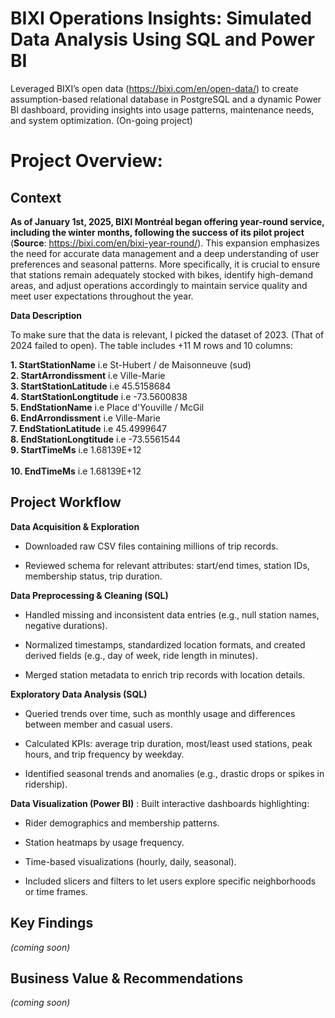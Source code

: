 # BIXI Operations Insights: Simulated Data Analysis Using SQL and Power BI
Leveraged BIXI’s open data (https://bixi.com/en/open-data/) to create assumption-based relational database in PostgreSQL and a dynamic Power BI dashboard, providing insights into usage patterns, maintenance needs, and system optimization. (On-going project)
<br>
# Project Overview:
## Context

**As of January 1st, 2025, BIXI Montréal began offering year-round service, including the winter months, following the success of its pilot project** (**Source**: https://bixi.com/en/bixi-year-round/). This expansion emphasizes the need for accurate data management and a deep understanding of user preferences and seasonal patterns. More specifically, it is crucial to ensure that stations remain adequately stocked with bikes, identify high-demand areas, and adjust operations accordingly to maintain service quality and meet user expectations throughout the year.

**Data Description**

To make sure that the data is relevant, I picked the dataset of 2023. (That of 2024 failed to open). The table includes +11 M rows and 10 columns:

**1. StartStationName** i.e St-Hubert / de Maisonneuve (sud)
<br>
**2. StartArrondissment** i.e Ville-Marie
<br>
**3. StartStationLatitude** i.e 45.5158684
<br>
**4. StartStationLongtitude** i.e -73.5600838
<br>
**5. EndStationName** i.e Place d'Youville / McGil
<br>
**6. EndArrondissment** i.e Ville-Marie
<br>
**7. EndStationLatitude** i.e 45.4999647
<br>
**8. EndStationLongtitude** i.e -73.5561544
<br>
**9. StartTimeMs** i.e 1.68139E+12	
<br>
**10. EndTimeMs** i.e	1.68139E+12
<br>

## Project Workflow

**Data Acquisition & Exploration** 

  * Downloaded raw CSV files containing millions of trip records.

  * Reviewed schema for relevant attributes: start/end times, station IDs, membership status, trip duration.

**Data Preprocessing & Cleaning (SQL)** 

  * Handled missing and inconsistent data entries (e.g., null station names, negative durations).

  * Normalized timestamps, standardized location formats, and created derived fields (e.g., day of week, ride length in minutes).

  * Merged station metadata to enrich trip records with location details.

**Exploratory Data Analysis (SQL)**

  * Queried trends over time, such as monthly usage and differences between member and casual users.

  * Calculated KPIs: average trip duration, most/least used stations, peak hours, and trip frequency by weekday.

  * Identified seasonal trends and anomalies (e.g., drastic drops or spikes in ridership).

**Data Visualization (Power BI)** : Built interactive dashboards highlighting:

  * Rider demographics and membership patterns.

  * Station heatmaps by usage frequency.

  * Time-based visualizations (hourly, daily, seasonal).

  * Included slicers and filters to let users explore specific neighborhoods or time frames.

## Key Findings
*(coming soon)*


## Business Value & Recommendations
*(coming soon)*

